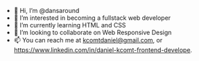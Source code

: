 - 👋 Hi, I’m @dansaround
- 👀 I’m interested in becoming a fullstack web developer
- 🌱 I’m currently learning HTML and CSS
- 💞️ I’m looking to collaborate on Web Responsive Design
- 📫 You can reach me at kcomtdaniel@gmail.com, or https://www.linkedin.com/in/daniel-kcomt-frontend-develope.

<!---
dansaround/dansaround is a ✨ special ✨ repository because its `README.md` (this file) appears on your GitHub profile.
You can click the Preview link to take a look at your changes.
--->
